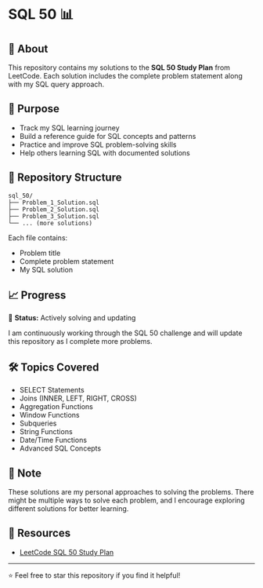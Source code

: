 # SQL 50  📊

## 📖 About
This repository contains my solutions to the **SQL 50 Study Plan** from LeetCode. Each solution includes the complete problem statement along with my SQL query approach.

## 🎯 Purpose
- Track my SQL learning journey
- Build a reference guide for SQL concepts and patterns
- Practice and improve SQL problem-solving skills
- Help others learning SQL with documented solutions

## 📁 Repository Structure
```
sql_50/
├── Problem_1_Solution.sql
├── Problem_2_Solution.sql
├── Problem_3_Solution.sql
└── ... (more solutions)
```

Each file contains:
- Problem title 
- Complete problem statement
- My SQL solution

## 📈 Progress
🔄 **Status:** Actively solving and updating

I am continuously working through the SQL 50 challenge and will update this repository as I complete more problems.

## 🛠️ Topics Covered
- SELECT Statements
- Joins (INNER, LEFT, RIGHT, CROSS)
- Aggregation Functions
- Window Functions
- Subqueries
- String Functions
- Date/Time Functions
- Advanced SQL Concepts

## 📝 Note
These solutions are my personal approaches to solving the problems. There might be multiple ways to solve each problem, and I encourage exploring different solutions for better learning.

## 🔗 Resources
- [LeetCode SQL 50 Study Plan](https://leetcode.com/studyplan/top-sql-50/)

---
⭐ Feel free to star this repository if you find it helpful!
